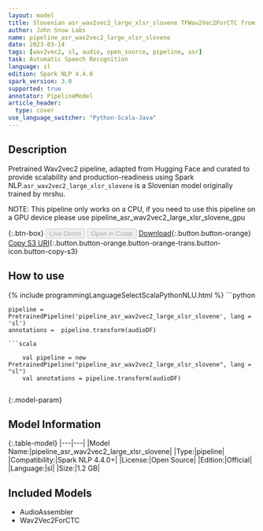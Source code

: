 ```yaml
---
layout: model
title: Slovenian asr_wav2vec2_large_xlsr_slovene TFWav2Vec2ForCTC from mrshu
author: John Snow Labs
name: pipeline_asr_wav2vec2_large_xlsr_slovene
date: 2023-03-14
tags: [wav2vec2, sl, audio, open_source, pipeline, asr]
task: Automatic Speech Recognition
language: sl
edition: Spark NLP 4.4.0
spark_version: 3.0
supported: true
annotator: PipelineModel
article_header:
  type: cover
use_language_switcher: "Python-Scala-Java"
---
```


## Description

Pretrained Wav2vec2  pipeline, adapted from Hugging Face and curated to provide scalability and production-readiness using Spark NLP.`asr_wav2vec2_large_xlsr_slovene` is a Slovenian model originally trained by mrshu.

NOTE: This pipeline only works on a CPU, if you need to use this pipeline on a GPU device please use pipeline_asr_wav2vec2_large_xlsr_slovene_gpu

{:.btn-box}
<button class="button button-orange" disabled>Live Demo</button>
<button class="button button-orange" disabled>Open in Colab</button>
[Download](https://s3.amazonaws.com/auxdata.johnsnowlabs.com/public/models/pipeline_asr_wav2vec2_large_xlsr_slovene_sl_4.4.0_3.0_1678814878190.zip){:.button.button-orange}
[Copy S3 URI](s3://auxdata.johnsnowlabs.com/public/models/pipeline_asr_wav2vec2_large_xlsr_slovene_sl_4.4.0_3.0_1678814878190.zip){:.button.button-orange.button-orange-trans.button-icon.button-copy-s3}

## How to use



<div class="tabs-box" markdown="1">
{% include programmingLanguageSelectScalaPythonNLU.html %}
```python

    pipeline = PretrainedPipeline('pipeline_asr_wav2vec2_large_xlsr_slovene', lang = 'sl')
    annotations =  pipeline.transform(audioDF)
    
```
```scala

    val pipeline = new PretrainedPipeline("pipeline_asr_wav2vec2_large_xlsr_slovene", lang = "sl")
    val annotations = pipeline.transform(audioDF)
    
```
</div>

{:.model-param}
## Model Information

{:.table-model}
|---|---|
|Model Name:|pipeline_asr_wav2vec2_large_xlsr_slovene|
|Type:|pipeline|
|Compatibility:|Spark NLP 4.4.0+|
|License:|Open Source|
|Edition:|Official|
|Language:|sl|
|Size:|1.2 GB|

## Included Models

- AudioAssembler
- Wav2Vec2ForCTC